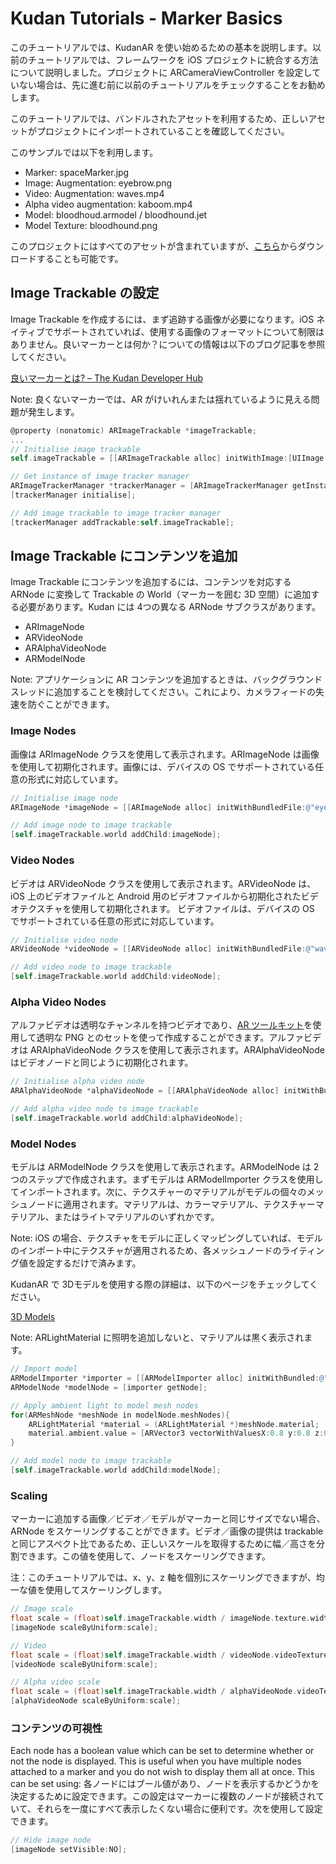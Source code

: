 # Kudan Tutorials - Marker Basics

このチュートリアルでは、KudanAR を使い始めるための基本を説明します。以前のチュートリアルでは、フレームワークを iOS プロジェクトに統合する方法について説明しました。プロジェクトに ARCameraViewController を設定していない場合は、先に進む前に以前のチュートリアルをチェックすることをお勧めします。

このチュートリアルでは、バンドルされたアセットを利用するため、正しいアセットがプロジェクトにインポートされていることを確認してください。

このサンプルでは以下を利用します。

* Marker: spaceMarker.jpg
* Image: Augmentation: eyebrow.png
* Video: Augmentation: waves.mp4
* Alpha video augmentation: kaboom.mp4
* Model: bloodhoud.armodel / bloodhound.jet
* Model Texture: bloodhound.png

このプロジェクトにはすべてのアセットが含まれていますが、[こちら](https://jp.xlsoft.com/demo2/kudan/tutorials/assets.zip)からダウンロードすることも可能です。

## Image Trackable の設定

Image Trackable を作成するには、まず追跡する画像が必要になります。iOS ネイティブでサポートされていれば、使用する画像のフォーマットについて制限はありません。良いマーカーとは何か？についての情報は以下のブログ記事を参照してください。

[良いマーカーとは? – The Kudan Developer Hub](https://www.xlsoft.com/doc/kudan/ja/what-makes-a-good-marker_jp/)

Note: 良くないマーカーでは、AR がけいれんまたは揺れているように見える問題が発生します。

```objectivec
@property (nonatomic) ARImageTrackable *imageTrackable;
...
// Initialise image trackable
self.imageTrackable = [[ARImageTrackable alloc] initWithImage:[UIImage imageNamed:@"spaceMarker.jpg"] name:@"space"];

// Get instance of image tracker manager
ARImageTrackerManager *trackerManager = [ARImageTrackerManager getInstance];
[trackerManager initialise];

// Add image trackable to image tracker manager
[trackerManager addTrackable:self.imageTrackable];
```

## Image Trackable にコンテンツを追加

Image Trackable にコンテンツを追加するには、コンテンツを対応する ARNode に変換して Trackable の World（マーカーを囲む 3D 空間）に追加する必要があります。Kudan には 4つの異なる ARNode サブクラスがあります。

* ARImageNode
* ARVideoNode
* ARAlphaVideoNode
* ARModelNode

Note: アプリケーションに AR コンテンツを追加するときは、バックグラウンドスレッドに追加することを検討してください。これにより、カメラフィードの失速を防ぐことができます。

### Image Nodes

画像は ARImageNode クラスを使用して表示されます。ARImageNode は画像を使用して初期化されます。画像には、デバイスの OS でサポートされている任意の形式に対応しています。

```objectivec
// Initialise image node
ARImageNode *imageNode = [[ARImageNode alloc] initWithBundledFile:@"eyebrow.png"];

// Add image node to image trackable
[self.imageTrackable.world addChild:imageNode];
```

### Video Nodes

ビデオは ARVideoNode クラスを使用して表示されます。ARVideoNode は、iOS 上のビデオファイルと Android 用のビデオファイルから初期化されたビデオテクスチャを使用して初期化されます。 ビデオファイルは、デバイスの OS でサポートされている任意の形式に対応しています。

```objectivec
// Initialise video node
ARVideoNode *videoNode = [[ARVideoNode alloc] initWithBundledFile:@"waves.mp4"];

// Add video node to image trackable
[self.imageTrackable.world addChild:videoNode];
```

### Alpha Video Nodes

アルファビデオは透明なチャンネルを持つビデオであり、[AR ツールキット](https://www.xlsoft.com/jp/products/kudan/download.html)を使用して透明な PNG とのセットを使って作成することができます。アルファビデオは ARAlphaVideoNode クラスを使用して表示されます。ARAlphaVideoNode はビデオノードと同じように初期化されます。


```objectivec
// Initialise alpha video node
ARAlphaVideoNode *alphaVideoNode = [[ARAlphaVideoNode alloc] initWithBundledFile:@"kaboom.mp4"];

// Add alpha video node to image trackable
[self.imageTrackable.world addChild:alphaVideoNode];
```

### Model Nodes

モデルは ARModelNode クラスを使用して表示されます。ARModelNode は 2つのステップで作成されます。まずモデルは ARModelImporter クラスを使用してインポートされます。次に、テクスチャーのマテリアルがモデルの個々のメッシュノードに適用されます。マテリアルは、カラーマテリアル、テクスチャーマテリアル、またはライトマテリアルのいずれかです。

Note: iOS の場合、テクスチャをモデルに正しくマッピングしていれば、モデルのインポート中にテクスチャが適用されるため、各メッシュノードのライティング値を設定するだけで済みます。

KudanAR で 3Dモデルを使用する際の詳細は、以下のページをチェックしてください。

[3D Models](https://www.xlsoft.com/doc/kudan/3d-models/)

Note: ARLightMaterial に照明を追加しないと、マテリアルは黒く表示されます。

```objectivec
// Import model
ARModelImporter *importer = [[ARModelImporter alloc] initWithBundled:@"ben.armodel"];
ARModelNode *modelNode = [importer getNode];

// Apply ambient light to model mesh nodes
for(ARMeshNode *meshNode in modelNode.meshNodes){
    ARLightMaterial *material = (ARLightMaterial *)meshNode.material;
    material.ambient.value = [ARVector3 vectorWithValuesX:0.8 y:0.8 z:0.8];;  
}

// Add model node to image trackable
[self.imageTrackable.world addChild:modelNode];
```

### Scaling

マーカーに追加する画像／ビデオ／モデルがマーカーと同じサイズでない場合、ARNode をスケーリングすることができます。ビデオ／画像の提供は trackable と同じアスペクト比であるため、正しいスケールを取得するために幅／高さを分割できます。この値を使用して、ノードをスケーリングできます。

注：このチュートリアルでは、x、y、z 軸を個別にスケーリングできますが、均一な値を使用してスケーリングします。

```objectivec
// Image scale
float scale = (float)self.imageTrackable.width / imageNode.texture.width;
[imageNode scaleByUniform:scale];

// Video
float scale = (float)self.imageTrackable.width / videoNode.videoTexture.width ;
[videoNode scaleByUniform:scale];

// Alpha video scale
float scale = (float)self.imageTrackable.width / alphaVideoNode.videoTexture.width;
[alphaVideoNode scaleByUniform:scale];
```

### コンテンツの可視性

Each node has a boolean value which can be set to determine whether or not the node is displayed. This is useful when you have multiple nodes attached to a marker and you do not wish to display them all at once. This can be set using:
各ノードにはブール値があり、ノードを表示するかどうかを決定するために設定できます。この設定はマーカーに複数のノードが接続されていて、それらを一度にすべて表示したくない場合に便利です。次を使用して設定できます。

```objectivec
// Hide image node
[imageNode setVisible:NO];
```
